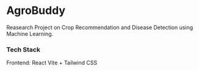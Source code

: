 # AgroBuddy
Reasearch Project on Crop Recommendation and Disease Detection using Machine Learning.

### Tech Stack
Frontend: React Vite + Tailwind CSS